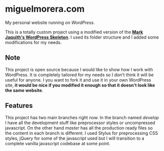 # miguelmorera.com
My personal website running on _WordPress_.

This is a totally custom project using a modified version of the [__Mark Jaquith's WordPress Skeleton__](https://github.com/markjaquith/WordPress-Skeleton). I used its folder structure and I added some modifications for my needs. 

## Note
This project is open source because I would like to show how I work with WordPress. It is completely tailored for my needs so I don't think it will be useful for anyone. I you want to fork it and use it in your own WordPress site, __it would be nice if you modified it enough so that it doesn't look like the same website__.

## Features
This project has two main branches right now. In the branch named _develop_ I have all the development stuff like preprocessor styles or uncompressed javascript. On the other hand _master_ has all the production ready files so the content in each branch is different. I used Stylus for preprocessing CSS styles, jQuery for some of the javascript used but I will transition to a complete vanilla javascript codebase at some point.
